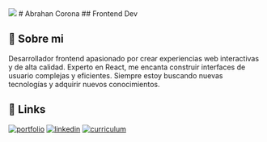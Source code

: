 
<img src= "https://i.pinimg.com/564x/d8/1b/ae/d81baeb463fe76a14d6b22b69712868a.jpg">
# Abrahan Corona
## Frontend Dev


## 🚀 Sobre mi
Desarrollador frontend apasionado por crear experiencias web interactivas y de alta calidad. Experto en React, me encanta construir interfaces de usuario complejas y eficientes. Siempre estoy buscando nuevas tecnologías y adquirir nuevos conocimientos.

## 🔗 Links
[![portfolio](https://img.shields.io/badge/my_portfolio-000?style=for-the-badge&logo=ko-fi&logoColor=white)]()
[![linkedin](https://img.shields.io/badge/linkedin-0A66C2?style=for-the-badge&logo=linkedin&logoColor=white)](https://www.linkedin.com/)
[![curriculum](https://img.shields.io/badge/Curriculum--vitae-red?style=for-the-badge&logo=readdotcv)](https://drive.google.com/file/d/1hmRpnPt0S6oog9ta7eybBJkZcbmH9kIa/view?usp=drive_link)








